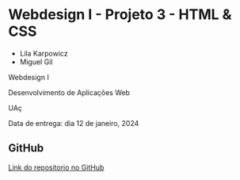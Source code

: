 # Webdesign I - Projeto 3 - HTML & CSS

- Lila Karpowicz
- Miguel Gil

Webdesign I

Desenvolvimento de Aplicações Web

UAç

Data de entrega: dia 12 de janeiro, 2024

## GitHub

[Link do repositorio no GitHub](https://github.com/l33loo/webdesign_projeto3)